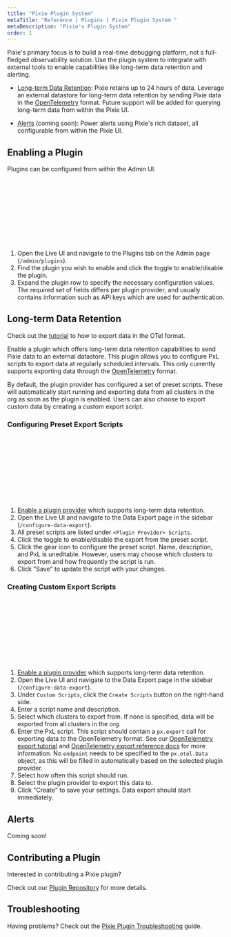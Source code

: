 ```yaml
---
title: "Pixie Plugin System"
metaTitle: "Reference | Plugins | Pixie Plugin System "
metaDescription: "Pixie's Plugin System"
order: 1
---
```


Pixie's primary focus is to build a real-time debugging platform, not a full-fledged observability solution. Use the plugin system to integrate with external tools to enable capabilities like long-term data retention and alerting.

- [Long-term Data Retention](#long-term-data-retention): Pixie retains up to 24 hours of data. Leverage an external datastore for long-term data retention by sending Pixie data in the [OpenTelemetry](https://opentelemetry.io/) format. Future support will be added for querying long-term data from within the Pixie UI.

- [Alerts](#alerts) (coming soon): Power alerts using Pixie's rich dataset, all configurable from within the Pixie UI.

## Enabling a Plugin

Plugins can be configured from within the Admin UI.

<svg title='Plugins are accessible through the Admin UI.' src='plugin/plugins_page.png'/>

1. Open the Live UI and navigate to the Plugins tab on the Admin page (`/admin/plugins`).
2. Find the plugin you wish to enable and click the toggle to enable/disable the plugin.
3. Expand the plugin row to specify the necessary configuration values. The required set of fields differs per plugin provider, and usually contains information such as API keys which are used for authentication.

## Long-term Data Retention

<Alert variant="outlined" severity="info">Check out the <a href="/tutorials/integrations/otel/">tutorial</a> to how to export data in the OTel format.</Alert>

Enable a plugin which offers long-term data retention capabilities to send Pixie data to an external datastore. This plugin allows you to configure PxL scripts to export data at regularly scheduled intervals. This only currently supports exporting data through the [OpenTelemetry](https://opentelemetry.io/) format.

By default, the plugin provider has configured a set of preset scripts. These will automatically start running and exporting data from all clusters in the org as soon as the plugin is enabled. Users can also choose to export custom data by creating a custom export script.

### Configuring Preset Export Scripts

<svg title='You can view preset scripts for a plugin in the Data Export page.' src='plugin/preset_scripts.png'/>

1. [Enable a plugin provider](#enabling-a-plugin) which supports long-term data retention.
2. Open the Live UI and navigate to the Data Export page in the sidebar (`/configure-data-export`).
3. All preset scripts are listed under `<Plugin Provider> Scripts`.
4. Click the toggle to enable/disable the export from the preset script.
5. Click the gear icon to configure the preset script. Name, description, and PxL is uneditable. However, users may choose which clusters to export from and how frequently the script is run.
6. Click "Save" to update the script with your changes.

### Creating Custom Export Scripts

<svg title='Create a custom script in the Data Export page by clicking `Create Scripts`.' src='plugin/custom_scripts.png'/>

1. [Enable a plugin provider](#enabling-a-plugin) which supports long-term data retention.
2. Open the Live UI and navigate to the Data Export page in the sidebar (`/configure-data-export`).
3. Under `Custom Scripts`, click the `Create Scripts` button on the right-hand side.
4. Enter a script name and description.
5. Select which clusters to export from. If none is specified, data will be exported from all clusters in the org.
6. Enter the PxL script. This script should contain a `px.export` call for exporting data to the OpenTelemetry format. See our [OpenTelemetry export tutorial](/tutorials/integrations/otel/) and [OpenTelemetry export reference docs](/reference/pxl/otel-export/) for more information. No `endpoint` needs to be specified to the `px.otel.Data` object, as this will be filled in automatically based on the selected plugin provider.
7. Select how often this script should run.
8. Select the plugin provider to export this data to.
9. Click "Create" to save your settings. Data export should start immediately.

## Alerts

Coming soon!

## Contributing a Plugin

Interested in contributing a Pixie plugin?

Check out our [Plugin Repository](https://github.com/pixie-io/pixie-plugin) for more details.

## Troubleshooting

Having problems? Check out the [Pixie Plugin Troubleshooting](/about-pixie/troubleshooting/#troubleshooting-a-pixie-plugin) guide.

